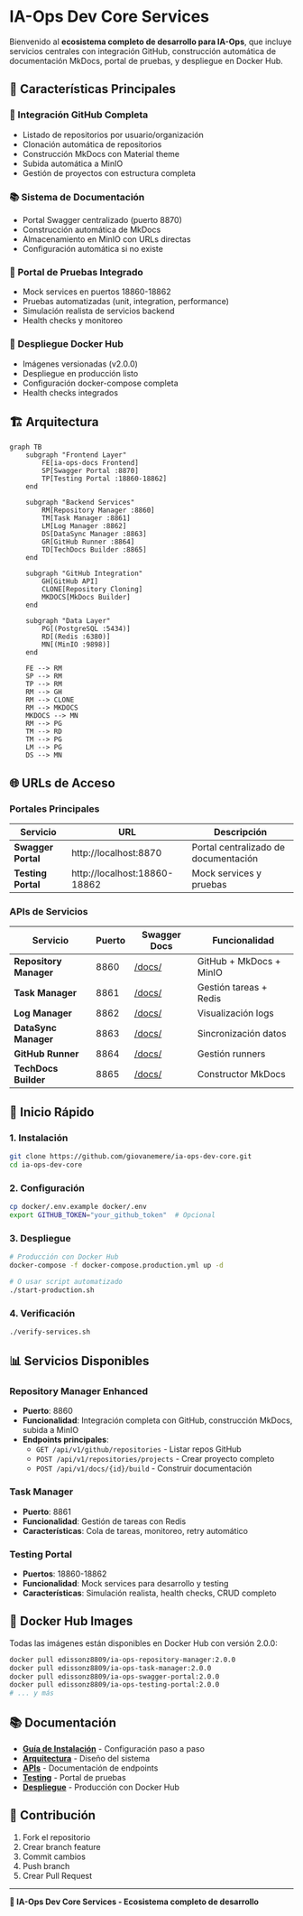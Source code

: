 # IA-Ops Dev Core Services

Bienvenido al **ecosistema completo de desarrollo para IA-Ops**, que incluye servicios centrales con integración GitHub, construcción automática de documentación MkDocs, portal de pruebas, y despliegue en Docker Hub.

## 🚀 Características Principales

### 🔗 Integración GitHub Completa
- Listado de repositorios por usuario/organización
- Clonación automática de repositorios
- Construcción MkDocs con Material theme
- Subida automática a MinIO
- Gestión de proyectos con estructura completa

### 📚 Sistema de Documentación
- Portal Swagger centralizado (puerto 8870)
- Construcción automática de MkDocs
- Almacenamiento en MinIO con URLs directas
- Configuración automática si no existe

### 🧪 Portal de Pruebas Integrado
- Mock services en puertos 18860-18862
- Pruebas automatizadas (unit, integration, performance)
- Simulación realista de servicios backend
- Health checks y monitoreo

### 🐳 Despliegue Docker Hub
- Imágenes versionadas (v2.0.0)
- Despliegue en producción listo
- Configuración docker-compose completa
- Health checks integrados

## 🏗️ Arquitectura

```mermaid
graph TB
    subgraph "Frontend Layer"
        FE[ia-ops-docs Frontend]
        SP[Swagger Portal :8870]
        TP[Testing Portal :18860-18862]
    end
    
    subgraph "Backend Services"
        RM[Repository Manager :8860]
        TM[Task Manager :8861] 
        LM[Log Manager :8862]
        DS[DataSync Manager :8863]
        GR[GitHub Runner :8864]
        TD[TechDocs Builder :8865]
    end
    
    subgraph "GitHub Integration"
        GH[GitHub API]
        CLONE[Repository Cloning]
        MKDOCS[MkDocs Builder]
    end
    
    subgraph "Data Layer"
        PG[(PostgreSQL :5434)]
        RD[(Redis :6380)]
        MN[(MinIO :9898)]
    end
    
    FE --> RM
    SP --> RM
    TP --> RM
    RM --> GH
    RM --> CLONE
    RM --> MKDOCS
    MKDOCS --> MN
    RM --> PG
    TM --> RD
    TM --> PG
    LM --> PG
    DS --> MN
```

## 🌐 URLs de Acceso

### Portales Principales
| Servicio | URL | Descripción |
|----------|-----|-------------|
| **Swagger Portal** | http://localhost:8870 | Portal centralizado de documentación |
| **Testing Portal** | http://localhost:18860-18862 | Mock services y pruebas |

### APIs de Servicios
| Servicio | Puerto | Swagger Docs | Funcionalidad |
|----------|--------|--------------|---------------|
| **Repository Manager** | 8860 | [/docs/](http://localhost:8860/docs/) | GitHub + MkDocs + MinIO |
| **Task Manager** | 8861 | [/docs/](http://localhost:8861/docs/) | Gestión tareas + Redis |
| **Log Manager** | 8862 | [/docs/](http://localhost:8862/docs/) | Visualización logs |
| **DataSync Manager** | 8863 | [/docs/](http://localhost:8863/docs/) | Sincronización datos |
| **GitHub Runner** | 8864 | [/docs/](http://localhost:8864/docs/) | Gestión runners |
| **TechDocs Builder** | 8865 | [/docs/](http://localhost:8865/docs/) | Constructor MkDocs |

## 🚀 Inicio Rápido

### 1. Instalación
```bash
git clone https://github.com/giovanemere/ia-ops-dev-core.git
cd ia-ops-dev-core
```

### 2. Configuración
```bash
cp docker/.env.example docker/.env
export GITHUB_TOKEN="your_github_token"  # Opcional
```

### 3. Despliegue
```bash
# Producción con Docker Hub
docker-compose -f docker-compose.production.yml up -d

# O usar script automatizado
./start-production.sh
```

### 4. Verificación
```bash
./verify-services.sh
```

## 📊 Servicios Disponibles

### Repository Manager Enhanced
- **Puerto**: 8860
- **Funcionalidad**: Integración completa con GitHub, construcción MkDocs, subida a MinIO
- **Endpoints principales**:
  - `GET /api/v1/github/repositories` - Listar repos GitHub
  - `POST /api/v1/repositories/projects` - Crear proyecto completo
  - `POST /api/v1/docs/{id}/build` - Construir documentación

### Task Manager
- **Puerto**: 8861
- **Funcionalidad**: Gestión de tareas con Redis
- **Características**: Cola de tareas, monitoreo, retry automático

### Testing Portal
- **Puertos**: 18860-18862
- **Funcionalidad**: Mock services para desarrollo y testing
- **Características**: Simulación realista, health checks, CRUD completo

## 🐳 Docker Hub Images

Todas las imágenes están disponibles en Docker Hub con versión 2.0.0:

```bash
docker pull edissonz8809/ia-ops-repository-manager:2.0.0
docker pull edissonz8809/ia-ops-task-manager:2.0.0
docker pull edissonz8809/ia-ops-swagger-portal:2.0.0
docker pull edissonz8809/ia-ops-testing-portal:2.0.0
# ... y más
```

## 📚 Documentación

- [**Guía de Instalación**](getting-started/installation.md) - Configuración paso a paso
- [**Arquitectura**](architecture/overview.md) - Diseño del sistema
- [**APIs**](apis/repository-manager.md) - Documentación de endpoints
- [**Testing**](testing/testing-portal.md) - Portal de pruebas
- [**Despliegue**](deployment/docker-hub.md) - Producción con Docker Hub

## 🤝 Contribución

1. Fork el repositorio
2. Crear branch feature
3. Commit cambios
4. Push branch
5. Crear Pull Request

---

**🚀 IA-Ops Dev Core Services - Ecosistema completo de desarrollo**

